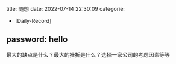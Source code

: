 title: 随想
date: 2022-07-14 22:30:09
categorie:
- [Daily-Record]

password: hello
---

最大的缺点是什么？最大的挫折是什么？选择一家公司的考虑因素等等














